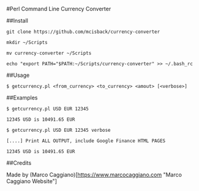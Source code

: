 #Perl Command Line Currency Converter

##Install

    git clone https://github.com/mcisback/currency-converter
    
    mkdir ~/Scripts

    mv currency-converter ~/Scripts

    echo "export PATH="$PATH:~/Scripts/currency-converter" >> ~/.bash_rc

##Usage

    $ getcurrency.pl <from_currency> <to_currency> <amout> [<verbose>]

##Examples

    $ getcurrency.pl USD EUR 12345
    
    12345 USD is 10491.65 EUR

    $ getcurrency.pl USD EUR 12345 verbose

    [....] Print ALL OUTPUT, include Google Finance HTML PAGES

    12345 USD is 10491.65 EUR

##Credits

Made by (Marco Caggiano)[https://www.marcocaggiano.com "Marco Caggiano Website"]


